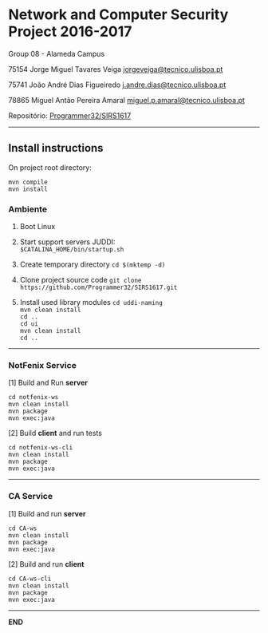 # Network and Computer Security Project 2016-2017 #

Group 08 - Alameda Campus

75154	Jorge Miguel Tavares Veiga	jorgeveiga@tecnico.ulisboa.pt

75741	João André Dias Figueiredo	j.andre.dias@tecnico.ulisboa.pt

78865	Miguel Antão Pereira Amaral	miguel.p.amaral@tecnico.ulisboa.pt


Repositório:
[Programmer32/SIRS1617](https://github.com/Programmer32/SIRS1617/)

-------------------------------------------------------------------------------

## Install instructions

On project root directory:
```
mvn compile
mvn install
```

### Ambiente

1. Boot Linux

2. Start support servers
   JUDDI:  
   `$CATALINA_HOME/bin/startup.sh`

3. Create temporary directory 
   `cd $(mktemp -d)`

4. Clone project source code
   `git clone https://github.com/Programmer32/SIRS1617.git`

5. Install used library modules
   `cd uddi-naming`  
   `mvn clean install`  
   `cd ..`  
   `cd ui`  
   `mvn clean install`  
   `cd ..`

-------------------------------------------------------------------------------

### NotFenix Service 

[1] Build and Run **server**

```
cd notfenix-ws
mvn clean install
mvn package
mvn exec:java
```

[2] Build **client**  and run tests

```
cd notfenix-ws-cli
mvn clean install
mvn package
mvn exec:java
```

-------------------------------------------------------------------------------

### CA Service

[1] Build and run  **server**

```
cd CA-ws
mvn clean install
mvn package
mvn exec:java
```

[2] Build and run  **client**

```
cd CA-ws-cli
mvn clean install
mvn package
mvn exec:java
```

-------------------------------------------------------------------------------

**END**
